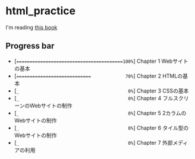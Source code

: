 # html_practice

I'm reading [this book](www.amazon.co.jp/dp/B07PS1ZJN6)

## Progress bar


- [``========================================100%``] Chapter 1 Webサイトの基本
- [``============================             70%``] Chapter 2 HTMLの基本
- [``_                                         0%``] Chapter 3 CSSの基本
- [``_                                         0%``] Chapter 4 フルスクリーンのWebサイトの制作
- [``_                                         0%``] Chapter 5 2カラムのWebサイトの制作
- [``_                                         0%``] Chapter 6 タイル型のWebサイトの制作
- [``_                                         0%``] Chapter 7 外部メディアの利用


